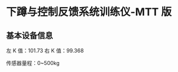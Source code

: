 <!--
 * @Author      : Mr.bin
 * @Date        : 2023-04-14 15:24:17
 * @LastEditTime: 2023-05-17 16:29:22
 * @Description : energy-n14-e13-mtt-squat-control
-->

# 下蹲与控制反馈系统训练仪-MTT 版

## 基本设备信息

左 K 值：101.73
右 K 值：99.368

传感器量程：0~500kg
